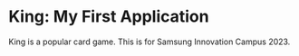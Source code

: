 # King: My First Application
 King is a popular card game. This is for Samsung Innovation Campus 2023.
